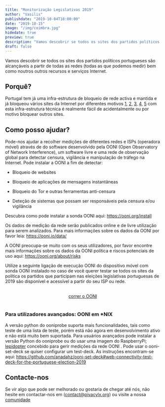 ```yaml
---
title: "Monitorização Legislativas 2019"
author: "Vasilis"
publishdate: "2019-10-04T18:00:00"
date: "2019-10-15"
image: "/img/coimbra.jpg"
hidedate: true
preview: true
description: "Vamos descobrir se todos os sites dos partidos políticos portugueses são alcançáveis a partir de todas as redes"
draft: false
---
```


Vamos descobrir se todos os sites dos partidos políticos portugueses são
alcançáveis a partir de todas as redes (todas as que podemos medir) bem como noutros
outros recursos e serviços Internet.

## Porquê?

Portugal tem já uma infra-estrutura de bloqueio de rede activa e mantida
e já bloqueou vários sites da Internet por diferentes motivos
[1](https://direitosdigitais.pt/comunicacao/noticias/73-segundo-memorando-de-censura-da-internet-bloqueia-streamings-pdf),
[2](https://tofran.github.io/PortugalWebBlocking/),
[3](https://www.reddit.com/r/europe/comments/41s7z8/the_first_nonpiracy_website_was_blocked_in/),
[4](https://revolucaodosbytes.pt/novo-site-legitimo-bloqueado-e-sujeito-a-duplo-pagamento/),
[5](https://revolucaodosbytes.pt/sites-bloqueados-ministerio-da-cultura-ja-reagiu/)
com esta infra-estrutura técnica é realmente fácil de acidentalmente ou por motivo
bloquear outros sites.

## Como posso ajudar?

Pode-nos ajudar a recolher medições de diferentes redes e ISPs (operadora móvel) através de
do software desenvolvido pela OONI (Open Observatory of Network Interference),
um software livre e uma rede de observação global para detectar censura,
vigilância e manipulação de tráfego na Internet. Pode instalar a OONI
a fim de detectar:

* Bloqueio de websites

* Bloqueio de aplicações de mensagens instantâneas

* Bloqueio do Tor e outras ferramentas anti-censura

* Deteção de sistemas que possam ser responsáveis pela censura e/ou
  vigilância

Descubra como pode instalar a sonda OONI aqui: https://ooni.org/install

Os dados de medição da rede serão publicados online e de livre utilização para serem analizados. Para mais informações sobre os dados da OONI por favor leia:
https://ooni.io/data/

A OONI preocupa-se muito com os seus utilizadores, por favor encontre mais informações sobre os dados da OONI política e riscos potenciais de uso aqui: https://ooni.org/about/risks

Utilize a seguinte ligação de execução OONI do dispositivo móvel com sonda OONI
instalado no caso de você querer testar se todos os sites da política
os partidos que participam nas eleições legislativas portuguesas de 2019 são
disponível e acessível a partir do seu ISP ou rede.

<br>

<center><a class="btn btn-info btn-lg" href="https://run.ooni.io/nettest?tn=web_connectivity&ta=%7B%22urls%22%3A%5B%22https%3A%2F%2Fpartidoalianca.pt%2F%22%2C%22https%3A%2F%2Fwww.bloco.org%2F%22%2C%22https%3A%2F%2Ffazsentido.cds.pt%2F%22%2C%22https%3A%2F%2Fpartidochega.pt%2F%22%2C%22https%3A%2F%2Fwww.cdu.pt%2F2019%2F%22%2C%22https%3A%2F%2Finiciativaliberal.pt%2F%22%2C%22https%3A%2F%2Fjuntospelopovo.pt%2F%22%2C%22https%3A%2F%2Fpartidolivre.pt%2F%22%2C%22http%3A%2F%2Fwww.mas.org.pt%2F%22%2C%22http%3A%2F%2Fwww.mas.org.pt%2F%22%2C%22https%3A%2F%2Fnoscidadaos.pt%2F%22%2C%22https%3A%2F%2Fwww.pan.com.pt%2F%22%2C%22https%3A%2F%2Fwww.lutapopularonline.org%2F%22%2C%22https%3A%2F%2Fpdr.pt%2F%22%2C%22http%3A%2F%2Fwww.pnr.pt%2F%22%2C%22http%3A%2F%2Fwww.cds.pt%2F%22%2C%22https%3A%2F%2Fppmonarquico.pt%2F%22%2C%22https%3A%2F%2Fwww.psd.pt%2F%22%2C%22https%3A%2F%2Fps.pt%2F%22%2C%22https%3A%2F%2Fwww.partidotrabalhista.pt%2F%22%2C%22https%3A%2F%2Fwww.purp.pt%2F%22%2C%22https%3A%2F%2Fmpt.pt%2F%22%2C%22https%3A%2F%2Fwww.partido-rir.pt%2F%22%2C%22http%3A%2F%2Fwww.cne.pt%2F%22%2C%22https%3A%2F%2Fwww.recenseamento.mai.gov.pt%2F%22%2C%22http%3A%2F%2Fwww.eleicoes.mai.gov.pt%2F%22%2C%22https%3A%2F%2Fwww.eleicoes.mai.gov.pt%2Flegislativas2015%2F%22%2C%22http%3A%2F%2Fwww.portaldoeleitor.pt%2F%22%2C%22http%3A%2F%2Fwww.sg.mai.gov.pt%2FAdministracaoEleitoral%2FPaginas%2Fdefault.aspx%2F%22%2C%22http%3A%2F%2Fwww.tribunalconstitucional.pt%2F%22%5D%7D&mv=1.2.0" role="button">correr o OONI</a></center>

<br>

### Para utilizadores avançados: OONI em *NIX

A versão python do ooniprobe suporta mais funcionalidades, tais como teste de
uma lista de teste, porém está não agora em desenvolvimento ativo e não está muito bem
suportada. Para usuários avançados pode instalar a versão Python do
ooniprobe ou do usar uma imagem do RaspberryPi;
[lepidopter](https://github.com/TheTorProject/lepidopter) concebido para gerir medições
da rede OONI . Pode usar o ooni-set-deck se quiser configurar um
test-deck. As instruções encontram-se aqui:
https://github.com/anadahz/ooni-set-deck#web-connectivity-test-deck-for-the-portuguese-election-2019

## Contacte-nos

Se vir algo que pode ser melhorado ou gostaria de chegar até nós, não hesite
em contactar-nos em (contact@pivacylx.org) ou visite a nossa
[comunidade](https://privacylx.org/community/)